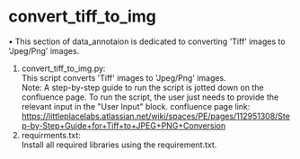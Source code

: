 # convert_tiff_to_img

• This section of data_annotaion is dedicated to converting 'Tiff' images to 'Jpeg/Png' images.<br>
1. convert_tiff_to_img.py:<br>
This script converts 'Tiff' images to 'Jpeg/Png' images.<br>
Note: A step-by-step guide to run the script is jotted down on the confluence page. To run the script, the user just needs to provide the relevant input in the "User Input" block.
confluence page link: https://littleplacelabs.atlassian.net/wiki/spaces/PE/pages/112951308/Step-by-Step+Guide+for+Tiff+to+JPEG+PNG+Conversion
2. requirments.txt:<br>
Install all required libraries using the requirement.txt.<br>
